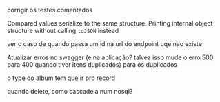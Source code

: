 corrigir os testes comentados

 Compared values serialize to the same structure.
    Printing internal object structure without calling `toJSON` instead

ver o caso de quando passa um id na url do endpoint uqe nao existe

Atualizar erros no swagger (e na aplicação? talvez isso mude o erro 500 para 400 quando tiver itens duplicados) para os duplicados

o type do album tem que ir pro record

quando delete, como cascadeia num nosql?
